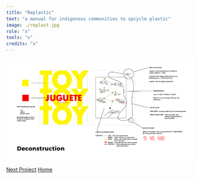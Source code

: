 ```yaml
---
title: "Replastic"
text: "a manual for indigenous communities to upcycle plastic"
image: ./replast.jpg
role: "x"
tools: "x"
credits: "x"
---
```


![Hero](./replastic2.png)

[Next Project](/moodfood)
[Home](/)

